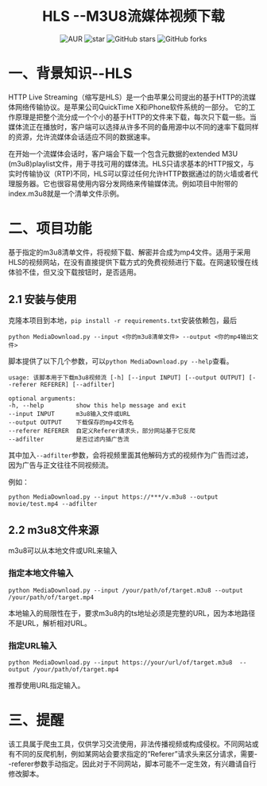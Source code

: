 <h1 style="text-align: center">HLS --M3U8流媒体视频下载</h1>
<div style="text-align: center">

![AUR](https://img.shields.io/badge/license-Apache%20License%202.0-blue.svg)
![star](https://gitee.com/GCSZHN/m3u8Downloader/badge/star.svg?theme=white)
![GitHub stars](https://img.shields.io/github/stars/GCS-ZHN/m3u8Downloader.svg?style=social&label=Stars)
![GitHub forks](https://img.shields.io/github/forks/GCS-ZHN/m3u8Downloader.svg?style=social&label=Fork)

</div>

# 一、背景知识--HLS
HTTP Live Streaming（缩写是HLS）是一个由苹果公司提出的基于HTTP的流媒体网络传输协议。​是苹果公司QuickTime X和iPhone软件系统的一部分。 它的工作原理是把整个流分成一个个小的基于HTTP的文件来下载，每次只下载一些。当媒体流正在播放时，客户端可以选择从许多不同的备用源中以不同的速率下载同样的资源，允许流媒体会话适应不同的数据速率。

在开始一个流媒体会话时，客户端会下载一个包含元数据的extended M3U (m3u8)playlist文件，用于寻找可用的媒体流。HLS只请求基本的HTTP报文，与实时传输协议（RTP)不同，HLS可以穿过任何允许HTTP数据通过的防火墙或者代理服务器。​它也很容易使用内容分发网络来传输媒体流。例如项目中附带的index.m3u8就是一个清单文件示例。

# 二、项目功能

基于指定的m3u8清单文件，将视频下载、解密并合成为mp4文件。适用于采用HLS的视频网站，在没有直接提供下载方式的免费视频进行下载。在网速较慢在线体验不佳，但又没下载按钮时，是否适用。

## 2.1 安装与使用
克隆本项目到本地，`pip install -r requirements.txt`安装依赖包，最后

    python MediaDownload.py --input <你的m3u8清单文件> --output <你的mp4输出文件>

脚本提供了以下几个参数，可以`python MediaDownload.py --help`查看。

    usage: 该脚本用于下载m3u8视频流 [-h] [--input INPUT] [--output OUTPUT] [--referer REFERER] [--adfilter]

    optional arguments:
    -h, --help         show this help message and exit
    --input INPUT      m3u8输入文件或URL
    --output OUTPUT    下载保存的mp4文件名
    --referer REFERER  自定义Referer请求头，部分网站基于它反爬
    --adfilter         是否过滤内插广告流

其中加入`--adfilter`参数，会将视频里面其他解码方式的视频作为广告而过滤，因为广告与正文往往不同视频流。

例如：

    python MediaDownload.py --input https://***/v.m3u8 --output movie/test.mp4 --adfilter

## 2.2 m3u8文件来源
m3u8可以从本地文件或URL来输入

### 指定本地文件输入

    python MediaDownload.py --input /your/path/of/target.m3u8 --output /your/path/of/target.mp4

本地输入的局限性在于，要求m3u8内的ts地址必须是完整的URL，因为本地路径不是URL，解析相对URL。

### 指定URL输入

    python MediaDownload.py --input https://your/url/of/target.m3u8  --output /your/path/of/target.mp4

推荐使用URL指定输入。 
# 三、提醒
该工具属于爬虫工具，仅供学习交流使用，非法传播视频或构成侵权。不同网站或有不同的反爬机制，例如某网站会要求指定的“Referer”请求头来区分请求，需要--referer参数手动指定。因此对于不同网站，脚本可能不一定生效，有兴趣请自行修改脚本。